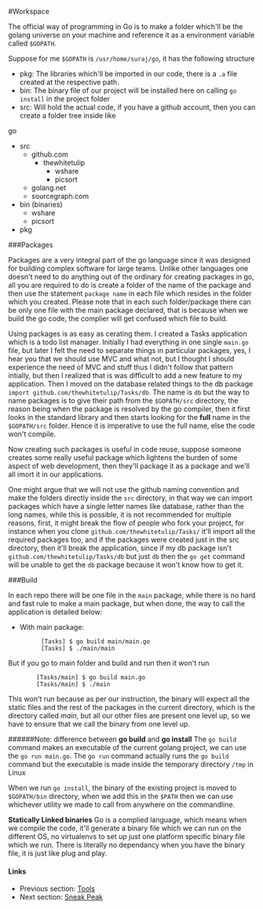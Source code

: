 #Workspace

The official way of programming in Go is to make a folder which'll be the golang universe on your machine and reference it as a environment 
variable called `$GOPATH`. 

Suppose for me `$GOPATH` is ``/usr/home/suraj/go``, it has the following structure
- pkg: The libraries which'll be imported in our code, there is a `.a` file created at the respective path.
- bin: The binary file of our project will be installed here on calling `go install` in the project folder
- src: Will hold the actual code, if you have a github account, then you can create a folder tree inside like

go
- src
	- github.com
		- thewhitetulip
			- wshare
			- picsort
	- golang.net
	- sourcegraph.com
- bin (binaries)
	- wshare 
	- picsort
- pkg

###Packages

Packages are a very integral part of the go language since it was designed for building complex software for large teams. Unlike other languages one doesn't need to
do anything out of the ordinary for creating packages in go, all you are required to do is create a folder of the name of the package and then use the statement
`package name` in each file which resides in the folder which you created. Please note that in each such folder/package there can be only one file with the main package 
declared, that is because when we build the go code, the complier will get confused which file to build.

Using packages is as easy as cerating them. I created a Tasks application which is a todo list manager. Initially I had everything in one single `main.go` file, but later
I felt the need to separate things in particular packages, yes, I hear you that we should use MVC and what not, but I thought I should experience the need of MVC and stuff 
thus I didn't follow that pattern intially, but then I realized that is was difficult to add a new feature to my application. Then I moved on the database related things to
the db package ` import github.com/thewhitetulip/Tasks/db`. The name is `db` but the way to name packages is to give their path from the `$GOPATH/src` directory, the reason being
when the package is resolved by the go compiler, then it first looks in the standard library and then starts looking for the **full** name in the `$GOPATH/src` folder. Hence it
is imperative to use the full name, else the code won't compile.
 
Now creating such packages is useful in code reuse, suppose someone creates some really useful package which lightens the burden of some aspect of web development, then
they'll package it as a package and we'll all imort it in our applications.

One might argue that we will not use the github naming convention and make the folders directly inside the `src` directory, in that way we can import packages
which have a single letter names like database, rather than the long names, while this is possible, it is not recommended for multiple reasons, first, it might break
the flow of people who fork your project, for instance when you clone `github.com/thewhitetulip/Tasks/` it'll import all the required packages too, and 
if the packages were created just in the src directory, then it'll break the application, since if my db package isn't `github.com/thewhitetulip/Tasks/db` but just `db`
then the `go get` command will be unable to get the `db` package because it won't know how to get it.

###Build

In each repo there will be one file in the `main` package, while there is no hard and fast rule to make a main package, but when done, the way to 
call the application is detailed below:

- With main package:
			
			[Tasks] $ go build main/main.go
			[Tasks] $ ./main/main

But if you go to main folder and build and run then it won't run

			[Tasks/main] $ go build main.go
			[Tasks/main] $ ./main

This won't run because as per our instruction, the binary will expect all the static files and the rest of the packages in the current directory,
which is the directory called *main*, but all our other files are present one level up, so we have to ensure that we call the binary from one level up.

######Note: difference between **go build** and **go install**
The `go build` command makes an executable of the current golang project, we can use the `go run main.go`. The `go run` command actually runs the `go build` command
but the executable is made inside the temporary directory `/tmp` in Linux

When we run `go install`, the binary of the existing project is moved to `$GOPATH/bin` directory, when we add this in the `$PATH` then we can use whichever utility we
made to call from anywhere on the commandline.

**Statically Linked binaries**
Go is a complied language, which means when we compile the code, it'll generate a binary file which we can run on the different OS, no virtualenvs to set up
just one platform specific binary file which we run. There is literally no dependancy when you have the binary file, it is just like plug and play.

#### Links

- Previous section: [Tools](0.1tools.md)
- Next section: [Sneak Peak](1.1servers.md)   